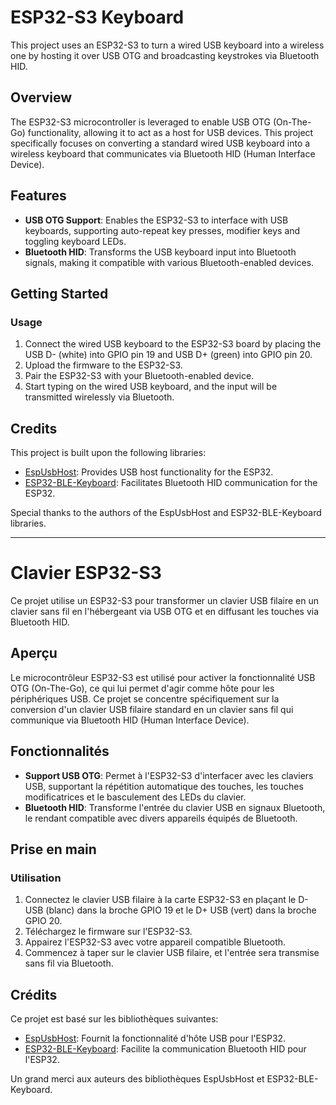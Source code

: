 # ESP32-S3 Keyboard

This project uses an ESP32-S3 to turn a wired USB keyboard into a wireless one by hosting it over USB OTG and broadcasting keystrokes via Bluetooth HID.

## Overview

The ESP32-S3 microcontroller is leveraged to enable USB OTG (On-The-Go) functionality, allowing it to act as a host for USB devices. This project specifically focuses on converting a standard wired USB keyboard into a wireless keyboard that communicates via Bluetooth HID (Human Interface Device).

## Features

- **USB OTG Support**: Enables the ESP32-S3 to interface with USB keyboards, supporting auto-repeat key presses, modifier keys and toggling keyboard LEDs.
- **Bluetooth HID**: Transforms the USB keyboard input into Bluetooth signals, making it compatible with various Bluetooth-enabled devices.

## Getting Started

### Usage

1. Connect the wired USB keyboard to the ESP32-S3 board by placing the USB D- (white) into GPIO pin 19 and USB D+ (green) into GPIO pin 20.
2. Upload the firmware to the ESP32-S3.
3. Pair the ESP32-S3 with your Bluetooth-enabled device.
4. Start typing on the wired USB keyboard, and the input will be transmitted wirelessly via Bluetooth.

## Credits

This project is built upon the following libraries:

- [EspUsbHost](https://github.com/tanakamasayuki/EspUsbHost): Provides USB host functionality for the ESP32.
- [ESP32-BLE-Keyboard](https://github.com/T-vK/ESP32-BLE-Keyboard): Facilitates Bluetooth HID communication for the ESP32.

Special thanks to the authors of the EspUsbHost and ESP32-BLE-Keyboard libraries.

---

# Clavier ESP32-S3

Ce projet utilise un ESP32-S3 pour transformer un clavier USB filaire en un clavier sans fil en l'hébergeant via USB OTG et en diffusant les touches via Bluetooth HID.

## Aperçu

Le microcontrôleur ESP32-S3 est utilisé pour activer la fonctionnalité USB OTG (On-The-Go), ce qui lui permet d'agir comme hôte pour les périphériques USB. Ce projet se concentre spécifiquement sur la conversion d'un clavier USB filaire standard en un clavier sans fil qui communique via Bluetooth HID (Human Interface Device).

## Fonctionnalités

- **Support USB OTG**: Permet à l'ESP32-S3 d'interfacer avec les claviers USB, supportant la répétition automatique des touches, les touches modificatrices et le basculement des LEDs du clavier.
- **Bluetooth HID**: Transforme l'entrée du clavier USB en signaux Bluetooth, le rendant compatible avec divers appareils équipés de Bluetooth.

## Prise en main

### Utilisation

1. Connectez le clavier USB filaire à la carte ESP32-S3 en plaçant le D- USB (blanc) dans la broche GPIO 19 et le D+ USB (vert) dans la broche GPIO 20.
2. Téléchargez le firmware sur l'ESP32-S3.
3. Appairez l'ESP32-S3 avec votre appareil compatible Bluetooth.
4. Commencez à taper sur le clavier USB filaire, et l'entrée sera transmise sans fil via Bluetooth.

## Crédits

Ce projet est basé sur les bibliothèques suivantes:

- [EspUsbHost](https://github.com/tanakamasayuki/EspUsbHost): Fournit la fonctionnalité d'hôte USB pour l'ESP32.
- [ESP32-BLE-Keyboard](https://github.com/T-vK/ESP32-BLE-Keyboard): Facilite la communication Bluetooth HID pour l'ESP32.

Un grand merci aux auteurs des bibliothèques EspUsbHost et ESP32-BLE-Keyboard.

